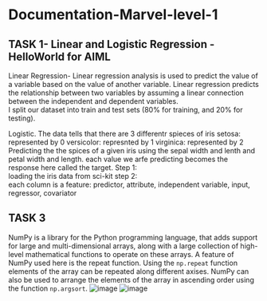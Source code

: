 # Documentation-Marvel-level-1
## TASK 1- Linear and Logistic Regression - HelloWorld for AIML
Linear Regression- Linear regression analysis is used to predict the value of a variable based on the value of another variable. 
Linear regression predicts the relationship between two variables by assuming a linear connection between the independent and dependent variables.   
I split our dataset into train and test sets (80% for training, and 20% for testing).

Logistic.
The data tells that there are 3 differentr spieces of iris
setosa: represented by 0
versicolor: represnted by 1
virginica: represented by 2
Predicting the the spices of a given iris using the sepal width and lenth and petal width and length.
each value we arfe predicting becomes the response here called the target.
Step 1:  
loading the iris data from sci-kit
step 2:  
each column is a feature: predictor, attribute, independent variable, input, regressor, covariator

## TASK 3
NumPy is a library for the Python programming language, that adds support for large and multi-dimensional arrays, along with a large collection of high-level mathematical functions to operate on these arrays. A feature of NumPy used here is the repeat function. Using the `np.repeat` function elements of the array can be repeated along different axises. NumPy can also be used to arrange the elements of the array in ascending order using the function `np.argsort`.
![image](https://github.com/vvvvvvss/Documentation-Marvel-level-1/assets/148562671/930c060e-fb98-493f-868d-83970d9a1d26)
![image](https://github.com/vvvvvvss/Documentation-Marvel-level-1/assets/148562671/7013fbb6-68c2-4973-9dd5-7d7cc98c1080)
